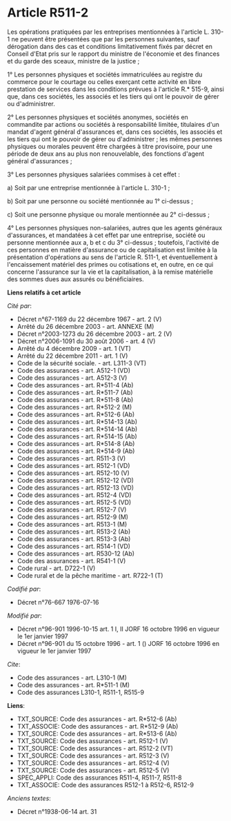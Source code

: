 # Article R511-2

Les opérations pratiquées par les entreprises mentionnées à l'article L. 310-1 ne peuvent être présentées que par les
personnes suivantes, sauf dérogation dans des cas et conditions limitativement fixés par décret en Conseil d'Etat pris sur le
rapport du ministre de l'économie et des finances et du garde des sceaux, ministre de la justice ;

1° Les personnes physiques et sociétés immatriculées au registre du commerce pour le courtage ou celles exerçant cette
activité en libre prestation de services dans les conditions prévues à l'article R.* 515-9, ainsi que, dans ces sociétés, les
associés et les tiers qui ont le pouvoir de gérer ou d'administrer.

2° Les personnes physiques et sociétés anonymes, sociétés en commandite par actions ou sociétés à responsabilité limitée,
titulaires d'un mandat d'agent général d'assurances et, dans ces sociétés, les associés et les tiers qui ont le pouvoir de
gérer ou d'administrer ; les mêmes personnes physiques ou morales peuvent être chargées à titre provisoire, pour une période
de deux ans au plus non renouvelable, des fonctions d'agent général d'assurances ;

3° Les personnes physiques salariées commises à cet effet :

a) Soit par une entreprise mentionnée à l'article L. 310-1 ;

b) Soit par une personne ou société mentionnée au 1° ci-dessus ;

c) Soit une personne physique ou morale mentionnée au 2° ci-dessus ;

4° Les personnes physiques non-salariées, autres que les agents généraux d'assurances, et mandatées à cet effet par une
entreprise, société ou personne mentionnée aux a, b et c du 3° ci-dessus ; toutefois, l'activité de ces personnes en matière
d'assurance ou de capitalisation est limitée à la présentation d'opérations au sens de l'article R. 511-1, et éventuellement
à l'encaissement matériel des primes ou cotisations et, en outre, en ce qui concerne l'assurance sur la vie et la
capitalisation, à la remise matérielle des sommes dues aux assurés ou bénéficiaires.

**Liens relatifs à cet article**

_Cité par_:

  - Décret n°67-1169 du 22 décembre 1967 - art. 2 (V)
  - Arrêté du 26 décembre 2003 - art. ANNEXE (M)
  - Décret n°2003-1273 du 26 décembre 2003 - art. 2 (V)
  - Décret n°2006-1091 du 30 août 2006 - art. 4 (V)
  - Arrêté du 4 décembre 2009 - art. 1 (VT)
  - Arrêté du 22 décembre 2011 - art. 1 (V)
  - Code de la sécurité sociale. - art. L311-3 (VT)
  - Code des assurances - art. A512-1 (VD)
  - Code des assurances - art. A512-3 (V)
  - Code des assurances - art. R*511-4 (Ab)
  - Code des assurances - art. R*511-7 (Ab)
  - Code des assurances - art. R*511-8 (Ab)
  - Code des assurances - art. R*512-2 (M)
  - Code des assurances - art. R*512-6 (Ab)
  - Code des assurances - art. R*514-13 (Ab)
  - Code des assurances - art. R*514-14 (Ab)
  - Code des assurances - art. R*514-15 (Ab)
  - Code des assurances - art. R*514-8 (Ab)
  - Code des assurances - art. R*514-9 (Ab)
  - Code des assurances - art. R511-3 (V)
  - Code des assurances - art. R512-1 (VD)
  - Code des assurances - art. R512-10 (V)
  - Code des assurances - art. R512-12 (VD)
  - Code des assurances - art. R512-13 (VD)
  - Code des assurances - art. R512-4 (VD)
  - Code des assurances - art. R512-5 (VD)
  - Code des assurances - art. R512-7 (V)
  - Code des assurances - art. R512-9 (M)
  - Code des assurances - art. R513-1 (M)
  - Code des assurances - art. R513-2 (Ab)
  - Code des assurances - art. R513-3 (Ab)
  - Code des assurances - art. R514-1 (VD)
  - Code des assurances - art. R530-12 (Ab)
  - Code des assurances - art. R541-1 (V)
  - Code rural - art. D722-1 (V)
  - Code rural et de la pêche maritime - art. R722-1 (T)

_Codifié par_:

  - Décret n°76-667 1976-07-16

_Modifié par_:

  - Décret n°96-901 1996-10-15 art. 1 I, II JORF 16 octobre 1996 en vigueur le 1er janvier 1997
  - Décret n°96-901 du 15 octobre 1996 - art. 1 () JORF 16 octobre 1996 en vigueur le 1er janvier 1997

_Cite_:

  - Code des assurances - art. L310-1 (M)
  - Code des assurances - art. R*511-1 (M)
  - Code des assurances L310-1, R511-1, R515-9

**Liens**:

  - TXT_SOURCE: Code des assurances - art. R*512-6 (Ab)
  - TXT_ASSOCIE: Code des assurances - art. R*512-9 (Ab)
  - TXT_SOURCE: Code des assurances - art. R*513-6 (Ab)
  - TXT_SOURCE: Code des assurances - art. R512-1 (V)
  - TXT_SOURCE: Code des assurances - art. R512-2 (VT)
  - TXT_SOURCE: Code des assurances - art. R512-3 (V)
  - TXT_SOURCE: Code des assurances - art. R512-4 (V)
  - TXT_SOURCE: Code des assurances - art. R512-5 (V)
  - SPEC_APPLI: Code des assurances R511-4, R511-7, R511-8
  - TXT_ASSOCIE: Code des assurances R512-1 à R512-6, R512-9

_Anciens textes_:

  - Décret n°1938-06-14 art. 31
